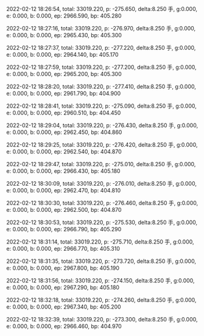 2022-02-12 18:26:54, total: 33019.220, p: -275.650, delta:8.250 手, g:0.000, e: 0.000, b: 0.000, ep: 2966.590, bp: 405.280

2022-02-12 18:27:16, total: 33019.220, p: -276.970, delta:8.250 手, g:0.000, e: 0.000, b: 0.000, ep: 2965.430, bp: 405.300

2022-02-12 18:27:37, total: 33019.220, p: -277.220, delta:8.250 手, g:0.000, e: 0.000, b: 0.000, ep: 2964.140, bp: 405.170

2022-02-12 18:27:59, total: 33019.220, p: -277.200, delta:8.250 手, g:0.000, e: 0.000, b: 0.000, ep: 2965.200, bp: 405.300

2022-02-12 18:28:20, total: 33019.220, p: -277.410, delta:8.250 手, g:0.000, e: 0.000, b: 0.000, ep: 2961.790, bp: 404.900

2022-02-12 18:28:41, total: 33019.220, p: -275.090, delta:8.250 手, g:0.000, e: 0.000, b: 0.000, ep: 2960.510, bp: 404.450

2022-02-12 18:29:04, total: 33019.220, p: -276.430, delta:8.250 手, g:0.000, e: 0.000, b: 0.000, ep: 2962.450, bp: 404.860

2022-02-12 18:29:25, total: 33019.220, p: -276.420, delta:8.250 手, g:0.000, e: 0.000, b: 0.000, ep: 2962.540, bp: 404.870

2022-02-12 18:29:47, total: 33019.220, p: -275.010, delta:8.250 手, g:0.000, e: 0.000, b: 0.000, ep: 2966.430, bp: 405.180

2022-02-12 18:30:09, total: 33019.220, p: -276.010, delta:8.250 手, g:0.000, e: 0.000, b: 0.000, ep: 2962.470, bp: 404.810

2022-02-12 18:30:30, total: 33019.220, p: -276.460, delta:8.250 手, g:0.000, e: 0.000, b: 0.000, ep: 2962.500, bp: 404.870

2022-02-12 18:30:53, total: 33019.220, p: -275.530, delta:8.250 手, g:0.000, e: 0.000, b: 0.000, ep: 2966.790, bp: 405.290

2022-02-12 18:31:14, total: 33019.220, p: -275.710, delta:8.250 手, g:0.000, e: 0.000, b: 0.000, ep: 2966.770, bp: 405.310

2022-02-12 18:31:35, total: 33019.220, p: -273.720, delta:8.250 手, g:0.000, e: 0.000, b: 0.000, ep: 2967.800, bp: 405.190

2022-02-12 18:31:56, total: 33019.220, p: -274.150, delta:8.250 手, g:0.000, e: 0.000, b: 0.000, ep: 2967.290, bp: 405.180

2022-02-12 18:32:18, total: 33019.220, p: -274.260, delta:8.250 手, g:0.000, e: 0.000, b: 0.000, ep: 2967.340, bp: 405.200

2022-02-12 18:32:39, total: 33019.220, p: -273.300, delta:8.250 手, g:0.000, e: 0.000, b: 0.000, ep: 2966.460, bp: 404.970
